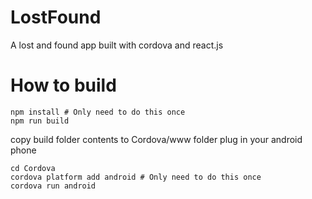 # LostFound

A lost and found app built with cordova and react.js

# How to build

    npm install # Only need to do this once
    npm run build

copy build folder contents to Cordova/www folder
plug in your android phone

    cd Cordova
    cordova platform add android # Only need to do this once
    cordova run android
